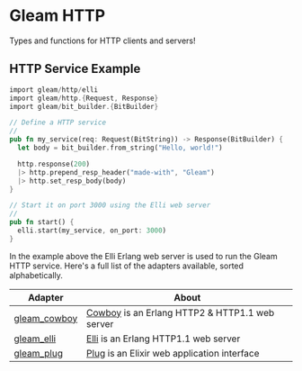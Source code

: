 # Gleam HTTP

Types and functions for HTTP clients and servers!

## HTTP Service Example

```rust
import gleam/http/elli
import gleam/http.{Request, Response}
import gleam/bit_builder.{BitBuilder}

// Define a HTTP service
//
pub fn my_service(req: Request(BitString)) -> Response(BitBuilder) {
  let body = bit_builder.from_string("Hello, world!")

  http.response(200)
  |> http.prepend_resp_header("made-with", "Gleam")
  |> http.set_resp_body(body)
}

// Start it on port 3000 using the Elli web server
//
pub fn start() {
  elli.start(my_service, on_port: 3000)
}
```

In the example above the Elli Erlang web server is used to run the Gleam HTTP
service. Here's a full list of the adapters available, sorted alphabetically.

| Adapter                  | About                                                    |
| ---                      | ---                                                      |
| [gleam_cowboy][cowboy-adapter] | [Cowboy][cowboy] is an Erlang HTTP2 & HTTP1.1 web server |
| [gleam_elli][elli-adapter]     | [Elli][elli] is an Erlang HTTP1.1 web server             |
| [gleam_plug][plug-adapter]     | [Plug][plug] is an Elixir web application interface      |

[cowboy]:https://github.com/ninenines/cowboy
[cowboy-adapter]: https://github.com/gleam-experiments/cowboy
[elli]:https://github.com/elli-lib/elli
[elli-adapter]: https://github.com/elixir-plug/plug
[plug]:https://github.com/elli-lib/elli
[plug-adapter]: https://github.com/gleam-experiments/plug
